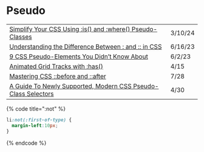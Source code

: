 # Pseudo

|                                                                                                                                                              |         |
| ------------------------------------------------------------------------------------------------------------------------------------------------------------ | ------- |
| [Simplify Your CSS Using :is() and :where() Pseudo-Classes](https://www.youtube.com/watch?v=NnaBX6SypR8)                                                     | 3/10/24 |
| [Understanding the Difference Between : and :: in CSS](https://medium.com/@islizeqiang/understanding-the-difference-between-and-in-css-64c9d36c21af)         | 6/16/23 |
| [9 CSS Pseudo-Elements You Didn’t Know About](https://javascript.plainenglish.io/9-css-pseudo-elements-you-didnt-know-about-bb0faa395986)                    | 6/2/23  |
| [Animated Grid Tracks with :has()](https://css-irl.info/animated-grid-tracks-with-has/)                                                                      | 4/15    |
| [Mastering CSS ::before and ::after](https://betterprogramming.pub/mastering-css-before-and-after-ecf1d59d9a3d)                                              | 7/28    |
| [A Guide To Newly Supported, Modern CSS Pseudo-Class Selectors](https://www.smashingmagazine.com/2021/04/guide-supported-modern-css-pseudo-class-selectors/) | 4/30    |

{% code title=":not" %}
```css
li:not(:first-of-type) {
  margin-left:10px;
}
```
{% endcode %}
